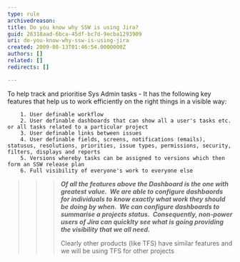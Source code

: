 ```yaml
---
type: rule
archivedreason: 
title: Do you know why SSW is using Jira?
guid: 26318aad-6bca-45df-bc7d-9ecba1293909
uri: do-you-know-why-ssw-is-using-jira
created: 2009-08-13T01:46:54.0000000Z
authors: []
related: []
redirects: []

---
```


To help track and prioritise Sys Admin tasks - It has the following key features that help us to work efficiently on the right things in a visible way:



<!--endintro-->



        1. User definable workflow
        2. User definable dashboards that can show all a user's tasks etc. or all tasks related to a particular project
        3. User definable links between issues
        4. User definable fields, screens, notifications (emails), statusus, resolutions, priorities, issue types, permissions, security, filters, displays and reports
        5. Versions whereby tasks can be assigned to versions which then form an SSW release plan
        6. Full visibility of everyone's work to everyone else



> > > ***Of all the features above the Dashboard is the one with greatest value.  We are able to configure dashbaords for individuals to know exactly what work they should be doing by when.  We can configure dashboards to summarise a projects status.  Consequently, non-power users of Jira can quicklty see what is going providing the visibility that we all need.*** 
> > > 
> > >  Clearly other products (like TFS) have similar features and we will be using TFS for other projects
